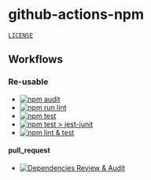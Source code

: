 # github-actions-npm

[`LICENSE`](./LICENSE.md)

## Workflows

### Re-usable

- [![npm audit](https://github.com/percebus/github-actions-npm/actions/workflows/npm_audit.yml/badge.svg)](https://github.com/percebus/github-actions-npm/actions/workflows/npm_audit.yml)
- [![npm run lint](https://github.com/percebus/github-actions-npm/actions/workflows/npm_run_lint.yml/badge.svg)](https://github.com/percebus/github-actions-npm/actions/workflows/npm_run_lint.yml)
- [![npm test](https://github.com/percebus/github-actions-npm/actions/workflows/npm_test.yml/badge.svg)](https://github.com/percebus/github-actions-npm/actions/workflows/npm_test.yml)
- [![npm test > jest-junit](https://github.com/percebus/github-actions-npm/actions/workflows/npm_test_jest-junit.yml/badge.svg)](https://github.com/percebus/github-actions-npm/actions/workflows/npm_test_jest-junit.yml)
- [![npm lint & test](https://github.com/percebus/github-actions-npm/actions/workflows/npm_lint_and_test.yml/badge.svg)](https://github.com/percebus/github-actions-npm/actions/workflows/npm_lint_and_test.yml)

#### pull_request

- [![Dependencies Review & Audit](https://github.com/percebus/github-actions-npm/actions/workflows/dependency-review.yml/badge.svg)](https://github.com/percebus/github-actions-npm/actions/workflows/dependency-review.yml)
